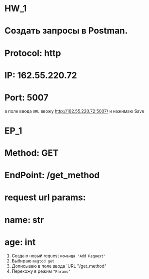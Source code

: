 # HW_1

# Создать запросы в Postman.

# Protocol: http
# IP: 162.55.220.72
# Port: 5007

в поле ввода `URL` ввожу http://162.55.220.72:5007/ и нажимаю Save

# EP_1
# Method: GET
# EndPoint: /get_method
# request url params: 
# name: str
# age: int

1. Создаю новый request `команда "Add Request"`
2. Выбираю `megtod get`
3. Дописываю  в поле ввода `URL  "/get_method"
4. Перехожу в режим `"Params"`
 
